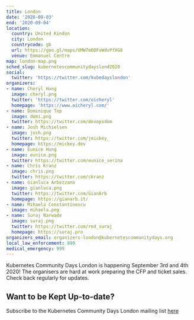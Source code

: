 ```yaml
---
title: London
date: '2020-09-03'
end: '2020-09-04'
location:
  country: United Kindon
  city: London
  countrycode: gb
  url: https://goo.gl/maps/UMW7mDDFvWdvPfXG8
  venue: Emmanuel Centre
map: london-map.png
sched_slug: kubernetescommunitydayslond2020
social:
  twitter: 'https://twitter.com/kubedayslondon'
organizers:
- name: Cheryl Hung
  image: cheryl.png
  twitter: 'https://twitter.com/oicheryl'
  homepage: 'https://www.oicheryl.com/'
- name: Dominique Top
  image: domi.png
  twitter: https://twitter.com/devopsdom
- name: Josh Michielsen
  image: josh.png
  twitter: https://twitter.com/jmickey_
  homepage: https://mickey.dev
- name: Eunice Hung
  image: eunice.png
  twitter: https://twitter.com/eunice_serina
- name: Chris Kranz
  image: chris.png
  twitter: https://twitter.com/ckranz
- name: Gianluca Arbezzano
  image: gianluca.png
  twitter: https://twitter.com/GianArb
  homepage: https://gianarb.it/
- name: Mihaela Constantinescu
  image: mihaela.png
- name: Suraj Narwade
  image: suraj.png
  twitter: https://twitter.com/red_suraj
  homepage: https://suraj.pro
organizers_email: organizers-london@kubernetescommunitydays.org
local_law_enforcement: 999
medical_emergency: 999
---
```


Kubernetes Community Days London is happening September 3rd and 4th 2020! The organisers are hard at work preparing the CFP and ticket sales. Check back regularly for updates.

## Want to be Kept Up-to-date?

Subscribe to the Kubernetes Community Days London mailing list [here](https://mailchi.mp/f5ff97451223/kcdlondon-subscribe)
